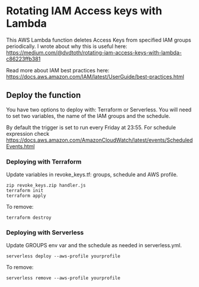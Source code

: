 # Rotating IAM Access keys with Lambda

This AWS Lambda function deletes Access Keys from specified IAM groups periodically.
I wrote about why this is useful here: https://medium.com/@dvdtoth/rotating-iam-access-keys-with-lambda-c86223ffb381

Read more about IAM best practices here:
https://docs.aws.amazon.com/IAM/latest/UserGuide/best-practices.html

## Deploy the function

You have two options to deploy with: Terraform or Serverless.
You will need to set two variables, the name of the IAM groups and the schedule.

By default the trigger is set to run every Friday at 23:55.
For schedule expression check https://docs.aws.amazon.com/AmazonCloudWatch/latest/events/ScheduledEvents.html

### Deploying with Terraform

Update variables in revoke_keys.tf: groups, schedule and AWS profile.

```
zip revoke_keys.zip handler.js
terraform init
terraform apply
```


To remove:
```
terraform destroy
```  

### Deploying with Serverless

Update GROUPS env var and the schedule as needed in serverless.yml.

```
serverless deploy --aws-profile yourprofile
```


To remove:
```
serverless remove --aws-profile yourprofile
```